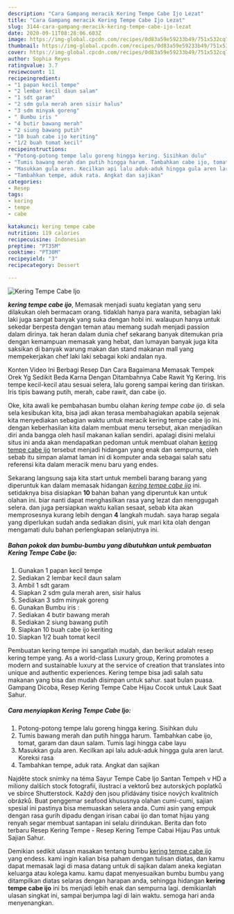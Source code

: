 ```yaml
---
description: "Cara Gampang meracik Kering Tempe Cabe Ijo Lezat"
title: "Cara Gampang meracik Kering Tempe Cabe Ijo Lezat"
slug: 3144-cara-gampang-meracik-kering-tempe-cabe-ijo-lezat
date: 2020-09-11T08:28:06.603Z
image: https://img-global.cpcdn.com/recipes/0d83a59e59233b49/751x532cq70/kering-tempe-cabe-ijo-foto-resep-utama.jpg
thumbnail: https://img-global.cpcdn.com/recipes/0d83a59e59233b49/751x532cq70/kering-tempe-cabe-ijo-foto-resep-utama.jpg
cover: https://img-global.cpcdn.com/recipes/0d83a59e59233b49/751x532cq70/kering-tempe-cabe-ijo-foto-resep-utama.jpg
author: Sophia Reyes
ratingvalue: 3.7
reviewcount: 11
recipeingredient:
- "1 papan kecil tempe"
- "2 lembar kecil daun salam"
- "1 sdt garam"
- "2 sdm gula merah aren sisir halus"
- "3 sdm minyak goreng"
- " Bumbu iris "
- "4 butir bawang merah"
- "2 siung bawang putih"
- "10 buah cabe ijo keriting"
- "1/2 buah tomat kecil"
recipeinstructions:
- "Potong-potong tempe lalu goreng hingga kering. Sisihkan dulu"
- "Tumis bawang merah dan putih hingga harum. Tambahkan cabe ijo, tomat, garam dan daun salam. Tumis lagi hingga cabe layu"
- "Masukkan gula aren. Kecilkan api lalu aduk-aduk hingga gula aren larut. Koreksi rasa"
- "Tambahkan tempe, aduk rata. Angkat dan sajikan"
categories:
- Resep
tags:
- kering
- tempe
- cabe

katakunci: kering tempe cabe 
nutrition: 119 calories
recipecuisine: Indonesian
preptime: "PT35M"
cooktime: "PT30M"
recipeyield: "3"
recipecategory: Dessert

---
```



![Kering Tempe Cabe Ijo](https://img-global.cpcdn.com/recipes/0d83a59e59233b49/751x532cq70/kering-tempe-cabe-ijo-foto-resep-utama.jpg)

<b><i>kering tempe cabe ijo</i></b>, Memasak menjadi suatu kegiatan yang seru dilakukan oleh bermacam orang. tidaklah hanya para wanita, sebagian laki laki juga sangat banyak yang suka dengan hobi ini. walaupun hanya untuk sekedar berpesta dengan teman atau memang sudah menjadi passion dalam dirinya. tak heran dalam dunia chef sekarang banyak ditemukan pria dengan kemampuan memasak yang hebat, dan lumayan banyak juga kita saksikan di banyak warung makan dan stand makanan mall yang mempekerjakan chef laki laki sebagai koki andalan nya.

Konten Video Ini Berbagi Resep Dan Cara Bagaimana Memasak Tempek Orek Yg Sedikit Beda Karna Dengan Ditambahnya Cabe Rawit Yg Kering. Iris tempe kecil-kecil atau sesuai selera, lalu goreng sampai kering dan tiriskan. Iris tipis bawang putih, merah, cabe rawit, dan cabe ijo.

Oke, kita awali ke pembahasan bumbu olahan <i>kering tempe cabe ijo</i>. di sela sela kesibukan kita, bisa jadi akan terasa membahagiakan apabila sejenak kita menyediakan sebagian waktu untuk meracik kering tempe cabe ijo ini. dengan keberhasilan kita dalam membuat menu tersebut, akan menjadikan diri anda bangga oleh hasil makanan kalian sendiri. apalagi disini melalui situs ini anda akan mendapatkan pedoman untuk membuat olahan <u>kering tempe cabe ijo</u> tersebut menjadi hidangan yang enak dan sempurna, oleh sebab itu simpan alamat laman ini di komputer anda sebagai salah satu referensi kita dalam meracik menu baru yang endes.


Sekarang langsung saja kita start untuk membeli barang barang yang diperuntuk kan dalam memasak hidangan <u><i>kering tempe cabe ijo</i></u> ini. setidaknya bisa disiapkan <b>10</b> bahan bahan yang diperuntuk kan untuk olahan ini. biar nanti dapat menghasilkan rasa yang lezat dan menggugah selera. dan juga persiapkan waktu kalian sesaat, sebab kita akan memprosesnya kurang lebih dengan <b>4</b> langkah mudah. saya harap segala yang diperlukan sudah anda sediakan disini, yuk mari kita olah dengan mengamati dulu bahan perlengkapan selanjutnya ini.

<!--inarticleads1-->

##### Bahan pokok dan bumbu-bumbu yang dibutuhkan untuk pembuatan Kering Tempe Cabe Ijo:

1. Gunakan 1 papan kecil tempe
1. Sediakan 2 lembar kecil daun salam
1. Ambil 1 sdt garam
1. Siapkan 2 sdm gula merah aren, sisir halus
1. Sediakan 3 sdm minyak goreng
1. Gunakan  Bumbu iris :
1. Sediakan 4 butir bawang merah
1. Sediakan 2 siung bawang putih
1. Siapkan 10 buah cabe ijo keriting
1. Siapkan 1/2 buah tomat kecil


Pembuatan kering tempe ini sangatlah mudah, dan berikut adalah resep kering tempe yang. As a world-class Luxury group, Kering promotes a modern and sustainable luxury at the service of creation that translates into unique and authentic experiences. Kering tempe bisa jadi salah satu makanan yang bisa dan mudah disimpan untuk sahur. saat bulan puasa. Gampang Dicoba, Resep Kering Tempe Cabe Hijau Cocok untuk Lauk Saat Sahur. 

<!--inarticleads2-->

##### Cara menyiapkan Kering Tempe Cabe Ijo:

1. Potong-potong tempe lalu goreng hingga kering. Sisihkan dulu
1. Tumis bawang merah dan putih hingga harum. Tambahkan cabe ijo, tomat, garam dan daun salam. Tumis lagi hingga cabe layu
1. Masukkan gula aren. Kecilkan api lalu aduk-aduk hingga gula aren larut. Koreksi rasa
1. Tambahkan tempe, aduk rata. Angkat dan sajikan


Najděte stock snímky na téma Sayur Tempe Cabe Ijo Santan Tempeh v HD a miliony dalších stock fotografií, ilustrací a vektorů bez autorských poplatků ve sbírce Shutterstock. Každý den jsou přidávány tisíce nových kvalitních obrázků. Buat penggemar seafood khususnya olahan cumi-cumi, sajian spesial ini pastinya bisa memuaskan selera anda. Cumi asin yang empuk dengan rasa gurih dipadu dengan irisan cabai ijo dan tomat hijau yang renyah segar membuat santapan ini selalu dirindukan. Berita dan foto terbaru Resep Kering Tempe - Resep Kering Tempe Cabai Hijau Pas untuk Sajian Sahur. 

Demikian sedikit ulasan masakan tentang bumbu <u>kering tempe cabe ijo</u> yang endess. kami ingin kalian bisa paham dengan tulisan diatas, dan kamu dapat memasak lagi di masa datang untuk di sajikan dalam aneka kegiatan keluarga atau kolega kamu. kamu dapat menyesuaikan bumbu bumbu yang ditampilkan diatas selaras dengan harapan anda, sehingga hidangan <b>kering tempe cabe ijo</b> ini bs menjadi lebih enak dan sempurna lagi. demikianlah ulasan singkat ini, sampai berjumpa lagi di lain waktu. semoga hari anda menyenangkan.
